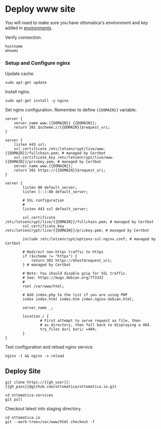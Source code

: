 # Deploy www site

You will need to make sure you have ottomatica's environment and key added in [environments](/targets).

Verify connection.

```bash|{type: 'command'}
hostname
whoami
```

### Setup and Configure nginx

Update cache.

```bash|{type: 'command', failed_when: 'exitCode!=0'}
sudo apt-get update
```

Install nginx.

```bash|{type: 'command', failed_when: 'exitCode!=0'}
sudo apt-get install -y nginx
```

Set nginx configuration. Remember to define `{{DOMAIN}}` variable.

```nginx|{type: 'file', path: '/etc/nginx/sites-available/default', variables: 'DOMAIN'}
server {
    server_name www.{{DOMAIN}} {{DOMAIN}};
    return 301 $scheme://{{DOMAIN}}$request_uri;
}

server {
    listen 443 ssl;
    ssl_certificate /etc/letsencrypt/live/www.{{DOMAIN}}/fullchain.pem; # managed by Certbot
    ssl_certificate_key /etc/letsencrypt/live/www.{{DOMAIN}}/privkey.pem; # managed by Certbot
    server_name www.{{DOMAIN}};
    return 301 https://{{DOMAIN}}$request_uri;
}

server {
        listen 80 default_server;
        listen [::]:80 default_server;

        # SSL configuration
        #
        listen 443 ssl default_server;

        ssl_certificate /etc/letsencrypt/live/{{DOMAIN}}/fullchain.pem; # managed by Certbot
        ssl_certificate_key /etc/letsencrypt/live/{{DOMAIN}}/privkey.pem; # managed by Certbot

        include /etc/letsencrypt/options-ssl-nginx.conf; # managed by Certbot

        # Redirect non-https traffic to https
        if ($scheme != "https") {
            return 301 https://$host$request_uri;
        } # managed by Certbot

        # Note: You should disable gzip for SSL traffic.
        # See: https://bugs.debian.org/773332
        #
        root /var/www/html;

        # Add index.php to the list if you are using PHP
        index index.html index.htm index.nginx-debian.html;

        server_name _;

        location / {
                # First attempt to serve request as file, then
                # as directory, then fall back to displaying a 404.
                try_files $uri $uri/ =404;
        }
}
```

Test configuration and reload nginx service.

```bash|{type: 'command', failed_when: 'exitCode!=0'}
nginx -t && nginx -s reload
```

## Deploy Site

```bash|{type: 'command', variables: 'gh_user,gh_pass', failed_when:'exitCode!=0'}
git clone https://{{gh_user}}:{{gh_pass}}@github.com/ottomatica/ottomatica.io.git
```

```bash|{type: 'command', failed_when:'exitCode!=0'}
cd ottomatica.services
git pull
```

Checkout latest into staging directory.

```bash|{type: 'command'}
cd ottomatica.io
git --work-tree=/var/www/html checkout -f 
```